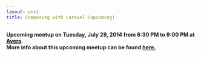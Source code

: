 ```yaml
---
layout: post
title: Composing with Laravel (upcoming)
---
```


**Upcoming meetup on Tuesday, July 29, 2014 from 6:30 PM to 9:00 PM at [Ayera](http://maps.google.com/maps?f=q&hl=en&q=37.638550,-120.998505).  
More info about this upcoming meetup can be found [here.](http://www.meetup.com/Modesto-Scripting-Language-Meetup/events/190252652/)**